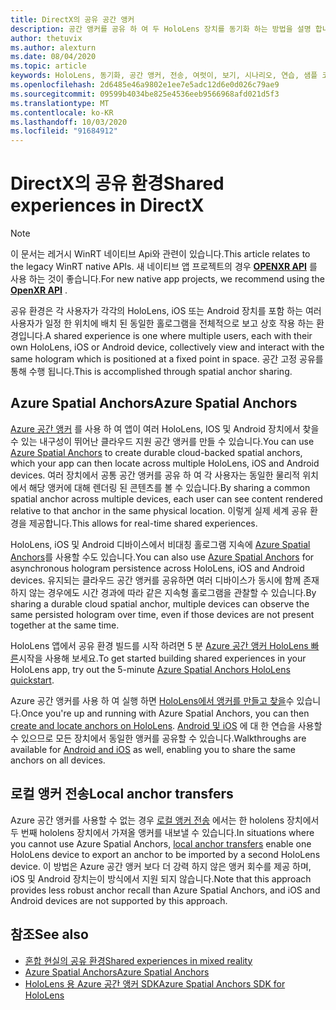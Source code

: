 ```yaml
---
title: DirectX의 공유 공간 앵커
description: 공간 앵커를 공유 하 여 두 HoloLens 장치를 동기화 하는 방법을 설명 합니다.
author: thetuvix
ms.author: alexturn
ms.date: 08/04/2020
ms.topic: article
keywords: HoloLens, 동기화, 공간 앵커, 전송, 여럿이, 보기, 시나리오, 연습, 샘플 코드, Azure, Azure 공간 앵커, 자신
ms.openlocfilehash: 2d6485e46a9802e1ee7e5adc12d6e0d026c79ae9
ms.sourcegitcommit: 09599b4034be825e4536eeb9566968afd021d5f3
ms.translationtype: MT
ms.contentlocale: ko-KR
ms.lasthandoff: 10/03/2020
ms.locfileid: "91684912"
---
```

# <a name="shared-experiences-in-directx"></a><span data-ttu-id="6892b-104">DirectX의 공유 환경</span><span class="sxs-lookup"><span data-stu-id="6892b-104">Shared experiences in DirectX</span></span>

> [!NOTE]
> <span data-ttu-id="6892b-105">이 문서는 레거시 WinRT 네이티브 Api와 관련이 있습니다.</span><span class="sxs-lookup"><span data-stu-id="6892b-105">This article relates to the legacy WinRT native APIs.</span></span>  <span data-ttu-id="6892b-106">새 네이티브 앱 프로젝트의 경우 **[OPENXR API](../native/openxr-getting-started.md)** 를 사용 하는 것이 좋습니다.</span><span class="sxs-lookup"><span data-stu-id="6892b-106">For new native app projects, we recommend using the **[OpenXR API](../native/openxr-getting-started.md)** .</span></span>

<span data-ttu-id="6892b-107">공유 환경은 각 사용자가 각각의 HoloLens, iOS 또는 Android 장치를 포함 하는 여러 사용자가 일정 한 위치에 배치 된 동일한 홀로그램을 전체적으로 보고 상호 작용 하는 환경입니다.</span><span class="sxs-lookup"><span data-stu-id="6892b-107">A shared experience is one where multiple users, each with their own HoloLens, iOS or Android device, collectively view and interact with the same hologram which is positioned at a fixed point in space.</span></span> <span data-ttu-id="6892b-108">공간 고정 공유를 통해 수행 됩니다.</span><span class="sxs-lookup"><span data-stu-id="6892b-108">This is accomplished through spatial anchor sharing.</span></span>

## <a name="azure-spatial-anchors"></a><span data-ttu-id="6892b-109">Azure Spatial Anchors</span><span class="sxs-lookup"><span data-stu-id="6892b-109">Azure Spatial Anchors</span></span>

<span data-ttu-id="6892b-110"><a href="https://docs.microsoft.com/azure/spatial-anchors/overview" target="_blank">Azure 공간 앵커</a> 를 사용 하 여 앱이 여러 HoloLens, IOS 및 Android 장치에서 찾을 수 있는 내구성이 뛰어난 클라우드 지원 공간 앵커를 만들 수 있습니다.</span><span class="sxs-lookup"><span data-stu-id="6892b-110">You can use <a href="https://docs.microsoft.com/azure/spatial-anchors/overview" target="_blank">Azure Spatial Anchors</a> to create durable cloud-backed spatial anchors, which your app can then locate across multiple HoloLens, iOS and Android devices.</span></span>  <span data-ttu-id="6892b-111">여러 장치에서 공통 공간 앵커를 공유 하 여 각 사용자는 동일한 물리적 위치에서 해당 앵커에 대해 렌더링 된 콘텐츠를 볼 수 있습니다.</span><span class="sxs-lookup"><span data-stu-id="6892b-111">By sharing a common spatial anchor across multiple devices, each user can see content rendered relative to that anchor in the same physical location.</span></span>  <span data-ttu-id="6892b-112">이렇게 실제 세계 공유 환경을 제공합니다.</span><span class="sxs-lookup"><span data-stu-id="6892b-112">This allows for real-time shared experiences.</span></span>

<span data-ttu-id="6892b-113">HoloLens, iOS 및 Android 디바이스에서 비대칭 홀로그램 지속에 <a href="https://docs.microsoft.com/azure/spatial-anchors/overview" target="_blank">Azure Spatial Anchors</a>를 사용할 수도 있습니다.</span><span class="sxs-lookup"><span data-stu-id="6892b-113">You can also use <a href="https://docs.microsoft.com/azure/spatial-anchors/overview" target="_blank">Azure Spatial Anchors</a> for asynchronous hologram persistence across HoloLens, iOS and Android devices.</span></span>  <span data-ttu-id="6892b-114">유지되는 클라우드 공간 앵커를 공유하면 여러 디바이스가 동시에 함께 존재하지 않는 경우에도 시간 경과에 따라 같은 지속형 홀로그램을 관찰할 수 있습니다.</span><span class="sxs-lookup"><span data-stu-id="6892b-114">By sharing a durable cloud spatial anchor, multiple devices can observe the same persisted hologram over time, even if those devices are not present together at the same time.</span></span>

<span data-ttu-id="6892b-115">HoloLens 앱에서 공유 환경 빌드를 시작 하려면 5 분 <a href="https://docs.microsoft.com/azure/spatial-anchors/quickstarts/get-started-hololens" target="_blank">Azure 공간 앵커 HoloLens 빠른</a>시작을 사용해 보세요.</span><span class="sxs-lookup"><span data-stu-id="6892b-115">To get started building shared experiences in your HoloLens app, try out the 5-minute <a href="https://docs.microsoft.com/azure/spatial-anchors/quickstarts/get-started-hololens" target="_blank">Azure Spatial Anchors HoloLens quickstart</a>.</span></span>

<span data-ttu-id="6892b-116">Azure 공간 앵커를 사용 하 여 실행 하면 <a href="https://docs.microsoft.com/azure/spatial-anchors/concepts/create-locate-anchors-cpp-winrt" target="_blank">HoloLens에서 앵커를 만들고 찾을</a>수 있습니다.</span><span class="sxs-lookup"><span data-stu-id="6892b-116">Once you're up and running with Azure Spatial Anchors, you can then <a href="https://docs.microsoft.com/azure/spatial-anchors/concepts/create-locate-anchors-cpp-winrt" target="_blank">create and locate anchors on HoloLens</a>.</span></span>  <span data-ttu-id="6892b-117"><a href="https://docs.microsoft.com/azure/spatial-anchors/create-locate-anchors-overview" target="_blank">Android 및 iOS</a> 에 대 한 연습을 사용할 수 있으므로 모든 장치에서 동일한 앵커를 공유할 수 있습니다.</span><span class="sxs-lookup"><span data-stu-id="6892b-117">Walkthroughs are available for <a href="https://docs.microsoft.com/azure/spatial-anchors/create-locate-anchors-overview" target="_blank">Android and iOS</a> as well, enabling you to share the same anchors on all devices.</span></span>

## <a name="local-anchor-transfers"></a><span data-ttu-id="6892b-118">로컬 앵커 전송</span><span class="sxs-lookup"><span data-stu-id="6892b-118">Local anchor transfers</span></span>

<span data-ttu-id="6892b-119">Azure 공간 앵커를 사용할 수 없는 경우 [로컬 앵커 전송](../../out-of-scope/local-anchor-transfers-in-directx.md) 에서는 한 hololens 장치에서 두 번째 hololens 장치에서 가져올 앵커를 내보낼 수 있습니다.</span><span class="sxs-lookup"><span data-stu-id="6892b-119">In situations where you cannot use Azure Spatial Anchors, [local anchor transfers](../../out-of-scope/local-anchor-transfers-in-directx.md) enable one HoloLens device to export an anchor to be imported by a second HoloLens device.</span></span>  <span data-ttu-id="6892b-120">이 방법은 Azure 공간 앵커 보다 더 강력 하지 않은 앵커 회수를 제공 하며, iOS 및 Android 장치는이 방식에서 지원 되지 않습니다.</span><span class="sxs-lookup"><span data-stu-id="6892b-120">Note that this approach provides less robust anchor recall than Azure Spatial Anchors, and iOS and Android devices are not supported by this approach.</span></span>

## <a name="see-also"></a><span data-ttu-id="6892b-121">참조</span><span class="sxs-lookup"><span data-stu-id="6892b-121">See also</span></span>
* [<span data-ttu-id="6892b-122">혼합 현실의 공유 환경</span><span class="sxs-lookup"><span data-stu-id="6892b-122">Shared experiences in mixed reality</span></span>](shared-experiences-in-mixed-reality.md)
* <span data-ttu-id="6892b-123"><a href="https://docs.microsoft.com/azure/spatial-anchors" target="_blank">Azure Spatial Anchors</a></span><span class="sxs-lookup"><span data-stu-id="6892b-123"><a href="https://docs.microsoft.com/azure/spatial-anchors" target="_blank">Azure Spatial Anchors</a></span></span>
* <span data-ttu-id="6892b-124"><a href="https://docs.microsoft.com/cpp/api/spatial-anchors/winrt/" target="_blank">HoloLens 용 Azure 공간 앵커 SDK</a></span><span class="sxs-lookup"><span data-stu-id="6892b-124"><a href="https://docs.microsoft.com/cpp/api/spatial-anchors/winrt/" target="_blank">Azure Spatial Anchors SDK for HoloLens</a></span></span>